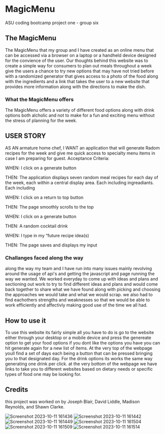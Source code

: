 # MagicMenu
ASU coding bootcamp project one - group six


## The MagicMenu
The MagicMenu that my group and I have created as an online menu that can be accessed via a browser on a laptop or a handheld device designed for the convience of the user. Our thoughts behind this website was to create a simple way for consumers to plan out meals throughout a week give the users a chance to try new options that may have not tried before with a randomized generator that gives access to a photo of the food along with the ingredients and a link that takes the user to a new website that provides more information along with the directions to make the dish.

### What the MagicMenu offers
The MagicMenu offers a variety of different food options along with drink options both alcholic and not to make for a fun and exciting menu without the stress of planning for the week.

## USER STORY
AS AN armature home chef, I WANT an application that will generate Radom recipes for the week and give me quick access to specialty menu items in case I am preparing for guest. 
Acceptance Criteria:

WHEN:      I click on a generate button

THEN:        The application displays seven random meal recipes for each day of the week, each within a central display area. Each including ingreadiants. Each including

WHEN:      I click on a return to top button

THEN:        The page smoothly scrolls to the top

WHEN:       I click on a generate button

THEN:        A random cocktail drink 

WHEN:      I type in my “future recipe idea(s)

THEN:        The page saves and displays my input
    
### Challanges faced along the way
along the way my team and I have run into many issues mainly revolving around the usage of api's and getting the javascript and page running the way we wanted. We worked everyday to come up with ideas and plans and sectioning out work to try to find different ideas and plans and would come back together to share what we have found along with picking and choosing the approaches we would take and what we would scrap. we also had to find eachothers strengths and weaknesses so that we would be able to work efficiently and affectivly making good use of the time we all had.

## How to use it
To use this website its fairly simple all you have to do is go to the website either through your desktop or a mobile device and press the genereate option to get your food options if you dont like the options you have you can hit generate again for a new list of items. At the very top of the webpage youll find a set of days each being a button that can be pressed bringing you to that designated day. For the drink options its works the same way generating one drink per click. at the very bottom of the webpage we have links to take you to different websites based on dietary needs or specific types of food one may be looking for.

## Credits
this project was worked on by Joseph Blair, David Liddle, Madison Reynolds, and Shawn Clarke.


![Screenshot 2023-10-11 161436](https://github.com/DaithiBrum/MagicMenu/assets/139307719/737095d1-c770-4de5-b2ef-9c12cb5f3adf)
![Screenshot 2023-10-11 161442](https://github.com/DaithiBrum/MagicMenu/assets/139307719/e149b14e-d4ea-4310-823b-cbf276018824)
![Screenshot 2023-10-11 161449](https://github.com/DaithiBrum/MagicMenu/assets/139307719/05cbe30c-f561-491e-8219-0d15c8f61784)
![Screenshot 2023-10-11 161504](https://github.com/DaithiBrum/MagicMenu/assets/139307719/a818cf98-0ae6-40d1-a50c-eef3a037771c)
![Screenshot 2023-10-11 161509](https://github.com/DaithiBrum/MagicMenu/assets/139307719/888a523c-0f50-450c-8986-9fab319f478a)
![Screenshot 2023-10-11 161514](https://github.com/DaithiBrum/MagicMenu/assets/139307719/66536cbc-c008-48d6-baa0-247ef2ade1e5)
